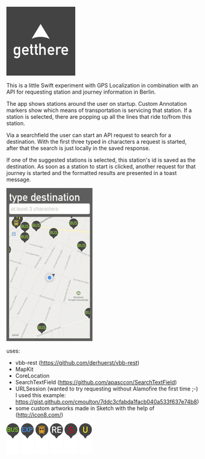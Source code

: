 ![app icon](https://github.com/misteu/getThere/blob/master/assets/AppIcon%403x.png "app icon")

This is a little Swift experiment with GPS Localization in combination with an API for requesting station and journey information in Berlin.

The app shows stations around the user on startup. Custom Annotation markers show which means of transportation is servicing that station. If a station is selected, there are popping up all the lines that ride to/from this station.

Via a searchfield the user can start an API request to search for a destination. With the first three typed in characters a request is started, after that the search is just locally in the saved response.

If one of the suggested stations is selected, this station's id is saved as the destination. As soon as a station to start is clicked, another request for that journey is started and the formatted results are presented in a toast message.

![app demo](https://github.com/misteu/getThere/blob/cd8d0acd8bc8bf1c17cda0933b6bedbfe7bd7705/doc/demo.gif "App demo")

uses:
- vbb-rest (https://github.com/derhuerst/vbb-rest)
- MapKit
- CoreLocation
- SearchTextField (https://github.com/apasccon/SearchTextField)
- URLSession (wanted to try requesting without Alamofire the first time ;-) I used this example: https://gist.github.com/cmoulton/7ddc3cfabda1facb040a533f637e74b8)
- some custom artworks made in Sketch with the help of (http://icon8.com/)

![bus icon](https://github.com/misteu/getThere/blob/master/assets/bus.png "bus icon")
![express icon](https://github.com/misteu/getThere/blob/master/assets/express.png "expres icon")
![multi icon](https://github.com/misteu/getThere/blob/master/assets/multi.png "multi icon")
![regional icon](https://github.com/misteu/getThere/blob/master/assets/regional.png "regional icon")
![suburban icon](https://github.com/misteu/getThere/blob/master/assets/suburban.png "suburban icon")
![subway icon](https://github.com/misteu/getThere/blob/master/assets/subway.png "subway icon")
